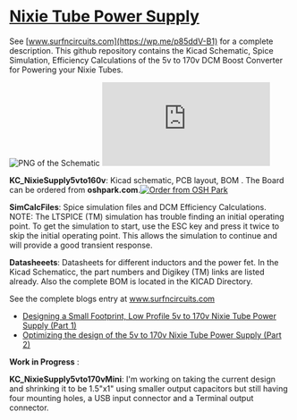 # [Nixie Tube Power Supply](https://wp.me/p85ddV-B1 )

See [www.surfncircuits.com](https://wp.me/p85ddV-B1)  for a complete description.  This github repository contains the Kicad Schematic, Spice Simulation, Efficiency Calculations of the 5v to 170v DCM Boost Converter for Powering your Nixie Tubes.   

![PNG of the Schematic](https://github.com/drkmsmithjr/NixiePowerSupply/blob/master/KC_NixieSupply5vTo160v/nixiesupply5vto160vdcmboost-sch.png)
![PDF version of Schematic](https://github.com/drkmsmithjr/NixiePowerSupply/blob/master/KC_NixieSupply5vTo160v/nixiesupply5vto160vdcmboost.pdf)

__KC_NixieSupply5vto160v__:  Kicad schematic, PCB layout, BOM .  The Board can be ordered from __oshpark.com__.<a href="https://oshpark.com/shared_projects/FZ5eYIVY"><img src="https://oshpark.com/assets/badge-5b7ec47045b78aef6eb9d83b3bac6b1920de805e9a0c227658eac6e19a045b9c.png" alt="Order from OSH Park"></img></a>
  
__SimCalcFiles__:  Spice simulation files and DCM Efficiency Calculations.  NOTE: The LTSPICE (TM) simulation has trouble finding an initial operating point.   To get the simulation to start, use the ESC key and press it twice to skip the initial operating point.   This allows the simulation to continue and will provide a good transient response.    

__Datasheeets__: Datasheets for different inductors and the power fet.  In the Kicad Schematicc, the part numbers and Digikey (TM) links are listed already.   Also the complete BOM is located in the KICAD Directory.      

See the complete blogs entry at  www.surfncircuits.com
  * [Designing a Small Footprint, Low Profile 5v to 170v Nixie Tube Power Supply (Part 1)](https://wp.me/p85ddV-A8 )
  * [Optimizing the design of the 5v to 170v Nixie Tube Power Supply (Part 2)](https://wp.me/p85ddV-B1 )

__Work in Progress__ :   

__KC_NixieSupply5vto170vMini__:  I'm  working on taking the current design and shrinking it to be 1.5"x1" using smaller output capacitors but still having four mounting holes, a USB input connector and a Terminal output connector.    


